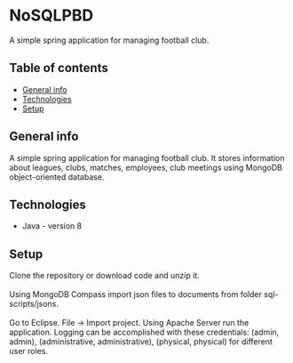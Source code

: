 # NoSQLPBD
A simple spring application for managing football club.

## Table of contents
* [General info](#general-info)
* [Technologies](#technologies)
* [Setup](#setup)

## General info
A simple spring application for managing football club. It stores information about leagues, clubs, matches, employees, club meetings using MongoDB object-oriented database.

## Technologies
* Java - version 8

## Setup
Clone the repository or download code and unzip it.
<br></br>
Using MongoDB Compass import json files to documents from folder sql-scripts/jsons.
<br></br>
Go to Eclipse. File -> Import project. Using Apache Server run the application. Logging can be accomplished with these credentials: (admin, admin), (administrative, administrative), (physical, physical) for different user roles.
